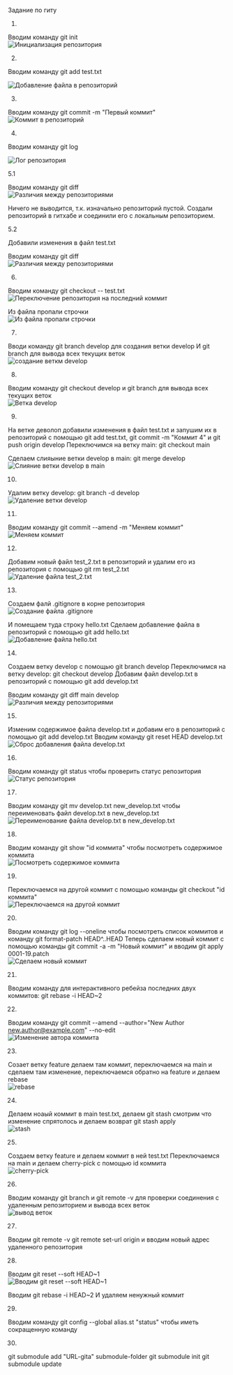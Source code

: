 Задание по гиту

1.

Вводим команду git init <br>
![Инициализация репозитория](sreens/1.png)<br>

2. 

Вводим команду git add test.txt <br>

![Добавление файла в репозиторий](sreens/2.png)<br>

3.

Вводим команду git commit -m "Первый коммит"<br>
![Коммит в репозиторий](sreens/3.png)<br>


4.

Вводим команду git log<br>

![Лог репозитория](sreens/4.png)<br>


5.1

Вводим команду git diff<br>
![Различия между репозиториями](sreens/5.png)<br>

Ничего не выводится, т.к. изначально репозиторий пустой.
Создали репозиторий в гитхабе и соединили его с локальным репозиторием.

5.2

Добавили изменения в файл test.txt

Вводим команду git diff<br>
![Различия между репозиториями](sreens/6.png)<br>

6.

Вводим команду git checkout -- test.txt<br>
![Переключение репозитория на последний коммит](sreens/7.png)<br>


Из файла пропали строчки<br>
![Из файла пропали строчки](sreens/8.png)<br>


7.
Вводи команду git branch develop для создания ветки develop
И git branch для вывода всех текущих веток<br>
![создание веткм develop](sreens/9.png)<br>

8.

Вводим команду git checkout develop
и git branch для вывода всех текущих веток<br>
![Ветка develop](sreens/10.png)<br>

9.
На ветке деволоп добавили изменения в файл test.txt и запушим их в репозиторий с помощью git add test.txt, git commit -m "Коммит 4" и git push origin develop
Переключимся на ветку main: git checkout main

Сделаем слияыние ветки develop в main: git merge develop<br>
![Слияние ветки develop в main](sreens/11.png)<br>

10.
Удалим ветку develop: git branch -d develop<br>
![Удаление ветки develop](sreens/12.png)<br>

11.
Вводим команду git commit --amend -m "Меняем коммит"<br>
![Меняем коммит](sreens/14.png)<br>


12.
Добавим новый файл test_2.txt в репозиторий
и удалим его из репозитория с помощью git rm test_2.txt<br>
![Удаление файла test_2.txt](sreens/13.png)<br>


13.
Создаем фалй .gitignore в корне репозитория<br>
![Создание файла .gitignore](sreens/15.png)<br>

И помещаем туда строку hello.txt
Сделаем добавление файла в репозиторий с помощью git add hello.txt<br>
![Добавление файла hello.txt](sreens/16.png)<br>


14.
Создаем ветку develop с помощью git branch develop
Переключимся на ветку develop: git checkout develop
Добавим файл develop.txt в репозиторий с помощью git add develop.txt

Вводим команду git diff main develop<br>
![Различия между репозиториями](sreens/17.png)<br>

15.
Изменим содержимое файла develop.txt и добавим его в репозиторий с помощью git add develop.txt
Вводим команду git reset HEAD develop.txt<br>
![Сброс добавления файла develop.txt](sreens/18.png)<br>

16.

Вводим команду git status чтобы проверить статус репозитория<br>
![Статус репозитория](sreens/19.png)<br>

17.
Вводим команду git mv develop.txt new_develop.txt чтобы переименовать файл develop.txt в new_develop.txt<br>
![Переименование файла develop.txt в new_develop.txt](sreens/20.png)<br>

18.
Вводим команду git show "id коммита" чтобы посмотреть содержимое коммита<br>
![Посмотреть содержимое коммита](sreens/21.png)<br>

19.
Переключаемся на другой коммит с помощью команды git checkout "id коммита"<br>
![Переключаемся на другой коммит](sreens/22.png)<br>

20.
Вводим команду git log --oneline чтобы посмотреть список коммитов и команду git format-patch HEAD^..HEAD
Теперь сделаем новый коммит с помощью команды git commit -a -m "Новый коммит" и вводим git apply 0001-19.patch<br>
![Сделаем новый коммит](sreens/23.png)<br>

21.
Вводим команду для интерактивного ребейза последних двух коммитов: git rebase -i HEAD~2

22.
Вводим команду git commit --amend --author="New Author <new.author@example.com>" --no-edit<br>
![Изменение автора коммита](sreens/24.png)<br>

23.
Созает ветку feature делаем там коммит, переключаемся на main и сделаем там изменение, переключаемся обратно на feature и делаем rebase<br>
![rebase](sreens/25.png)<br>

24.
Делаем ноаый коммит в main test.txt, делаем git stash смотрим что изменение спрятолось и делаем возврат git stash apply<br>
![stash](sreens/26.png)<br>

25.
Создаем ветку feature и делаем коммит в ней test.txt
Переключаемся на main и делаем cherry-pick с помощью id коммита<br>
![cherry-pick](sreens/27.png)<br>

26.
Вводим команду git branch и git remote -v для проверки соединения с удаленным репозиторием и вывода всех веток<br>
![вывод веток](sreens/28.png)<br>

27.
Вводим git remote -v
git remote set-url origin и вводим новый адрес удаленного репозитория

28.
Вводим git reset --soft HEAD~1<br>
![Вводим git reset --soft HEAD~1](sreens/29.png)<br>

Вводим git rebase -i HEAD~2
И удаляем ненужный коммит

29.
Вводим команду git config --global alias.st "status" чтобы иметь сокращенную команду

30.

git submodule add "URL-gita" submodule-folder
git submodule init
git submodule update
